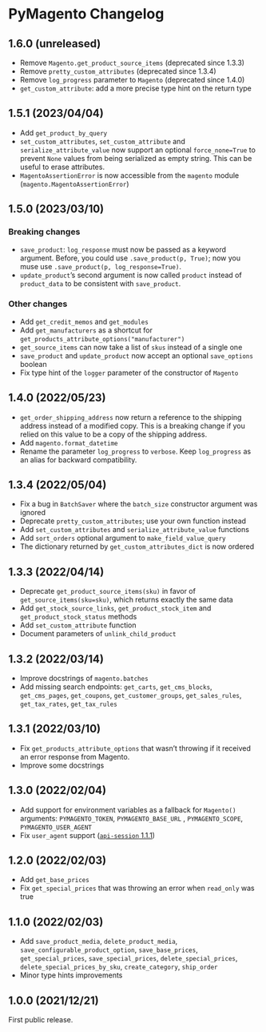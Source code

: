 # PyMagento Changelog

## 1.6.0 (unreleased)

* Remove `Magento.get_product_source_items` (deprecated since 1.3.3)
* Remove `pretty_custom_attributes` (deprecated since 1.3.4)
* Remove `log_progress` parameter to `Magento` (deprecated since 1.4.0)
* `get_custom_attribute`: add a more precise type hint on the return type

## 1.5.1 (2023/04/04)

* Add `get_product_by_query`
* `set_custom_attributes`, `set_custom_attribute` and `serialize_attribute_value` now support an optional
  `force_none=True` to prevent `None` values from being serialized as empty string. This can be useful to erase
  attributes.
* `MagentoAssertionError` is now accessible from the `magento` module (`magento.MagentoAssertionError`)

## 1.5.0 (2023/03/10)

### Breaking changes

* `save_product`: `log_response` must now be passed as a keyword argument. Before, you could use
  `.save_product(p, True)`; now you muse use `.save_product(p, log_response=True)`.
* `update_product`’s second argument is now called `product` instead of `product_data` to be consistent with
  `save_product`.

### Other changes

* Add `get_credit_memos` and `get_modules`
* Add `get_manufacturers` as a shortcut for `get_products_attribute_options("manufacturer")`
* `get_source_items` can now take a list of `skus` instead of a single one
* `save_product` and `update_product` now accept an optional `save_options` boolean
* Fix type hint of the `logger` parameter of the constructor of `Magento`

## 1.4.0 (2022/05/23)

* `get_order_shipping_address` now return a reference to the shipping address instead of a modified copy. This is a
  breaking change if you relied on this value to be a copy of the shipping address.
* Add `magento.format_datetime`
* Rename the parameter `log_progress` to `verbose`. Keep `log_progress` as an alias for backward compatibility.

## 1.3.4 (2022/05/04)

* Fix a bug in `BatchSaver` where the `batch_size` constructor argument was ignored
* Deprecate `pretty_custom_attributes`; use your own function instead
* Add `set_custom_attributes` and `serialize_attribute_value` functions
* Add `sort_orders` optional argument to `make_field_value_query`
* The dictionary returned by `get_custom_attributes_dict` is now ordered

## 1.3.3 (2022/04/14)

* Deprecate `get_product_source_items(sku)` in favor of `get_source_items(sku=sku)`, which returns exactly the same data
* Add `get_stock_source_links`, `get_product_stock_item` and `get_product_stock_status` methods
* Add `set_custom_attribute` function
* Document parameters of `unlink_child_product`

## 1.3.2 (2022/03/14)

* Improve docstrings of `magento.batches`
* Add missing search endpoints: `get_carts`, `get_cms_blocks`, `get_cms_pages`, `get_coupons`, `get_customer_groups`,
  `get_sales_rules`, `get_tax_rates`, `get_tax_rules`

## 1.3.1 (2022/03/10)

* Fix `get_products_attribute_options` that wasn’t throwing if it received an error response from Magento.
* Improve some docstrings

## 1.3.0 (2022/02/04)

* Add support for environment variables as a fallback for `Magento()` arguments: `PYMAGENTO_TOKEN`, `PYMAGENTO_BASE_URL`
  , `PYMAGENTO_SCOPE`, `PYMAGENTO_USER_AGENT`
* Fix `user_agent` support ([`api-session` 1.1.1][as111])

[as111]: https://github.com/Bixoto/api-session/blob/main/CHANGELOG.md#111-20220204

## 1.2.0 (2022/02/03)

* Add `get_base_prices`
* Fix `get_special_prices` that was throwing an error when `read_only` was true

## 1.1.0 (2022/02/03)

* Add `save_product_media`, `delete_product_media`, `save_configurable_product_option`, `save_base_prices`,
  `get_special_prices`, `save_special_prices`, `delete_special_prices`, `delete_special_prices_by_sku`,
  `create_category`, `ship_order`
* Minor type hints improvements

## 1.0.0 (2021/12/21)

First public release.
